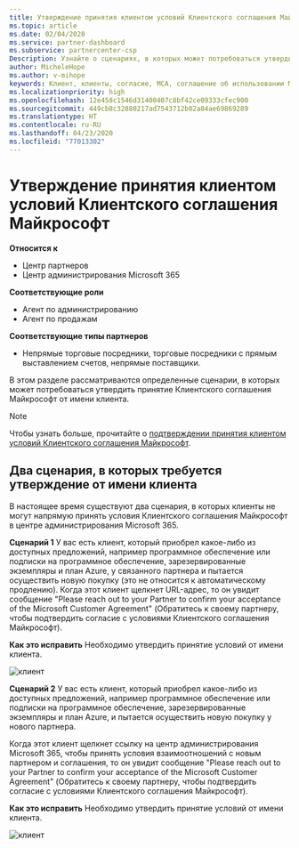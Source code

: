 ```yaml
---
title: Утверждение принятия клиентом условий Клиентского соглашения Майкрософт | Центр партнеров
ms.topic: article
ms.date: 02/04/2020
ms.service: partner-dashboard
ms.subservice: partnercenter-csp
Description: Узнайте о сценариях, в которых может потребоваться утвердить принятие Клиентского соглашения Майкрософт от имени клиента.
author: MicheleHope
ms.author: v-mihope
keywords: Клиент, клиенты, согласие, MCA, соглашение об использовании Microsoft Cloud, Клиентское соглашение Майкрософт, шаблоны клиентских соглашений, утверждение принятия
ms.localizationpriority: high
ms.openlocfilehash: 12e458c1546d31400407c8bf42ce09333cfec900
ms.sourcegitcommit: 449cb8c32880217ad7543712b02a84ae69869289
ms.translationtype: HT
ms.contentlocale: ru-RU
ms.lasthandoff: 04/23/2020
ms.locfileid: "77013302"
---
```

# <a name="attest-customer-acceptance-of-the-microsoft-customer-agreement"></a>Утверждение принятия клиентом условий Клиентского соглашения Майкрософт

**Относится к**

- Центр партнеров
- Центр администрирования Microsoft 365

**Соответствующие роли**

- Агент по администрированию
- Агент по продажам

**Соответствующие типы партнеров**

- Непрямые торговые посредники, торговые посредники с прямым выставлением счетов, непрямые поставщики.

В этом разделе рассматриваются определенные сценарии, в которых может потребоваться утвердить принятие Клиентского соглашения Майкрософт от имени клиента.

>[!NOTE]
>Чтобы узнать больше, прочитайте о [подтверждении принятия клиентом условий Клиентского соглашения Майкрософт](confirm-customer-agreement.md).

## <a name="two-scenarios-where-you-need-to-attest-on-behalf-of-your-customer"></a>Два сценария, в которых требуется утверждение от имени клиента

В настоящее время существуют два сценария, в которых клиенты не могут напрямую принять условия Клиентского соглашения Майкрософт в центре администрирования Microsoft 365.

**Сценарий 1** У вас есть клиент, который приобрел какое-либо из доступных предложений, например программное обеспечение или подписки на программное обеспечение, зарезервированные экземпляры и план Azure, у связанного партнера и пытается осуществить новую покупку (это не относится к автоматическому продлению). Когда этот клиент щелкнет URL-адрес, то он увидит сообщение "Please reach out to your Partner to confirm your acceptance of the Microsoft Customer Agreement" (Обратитесь к своему партнеру, чтобы подтвердить согласие с условиями Клиентского соглашения Майкрософт).  

**Как это исправить** Необходимо утвердить принятие условий от имени клиента.

![клиент](images/mca/accept-scenario-1.png)

**Сценарий 2** У вас есть клиент, который приобрел какое-либо из доступных предложений, например программное обеспечение или подписки на программное обеспечение, зарезервированные экземпляры и план Azure, и пытается осуществить новую покупку у нового партнера. 

Когда этот клиент щелкнет ссылку на центр администрирования Microsoft 365, чтобы принять условия взаимоотношений с новым партнером и соглашения, то он увидит сообщение "Please reach out to your Partner to confirm your acceptance of the Microsoft Customer Agreement" (Обратитесь к своему партнеру, чтобы подтвердить согласие с условиями Клиентского соглашения Майкрософт).  

**Как это исправить** Необходимо утвердить принятие условий от имени клиента.  

![клиент](images/mca/accept-scenario-2.png)